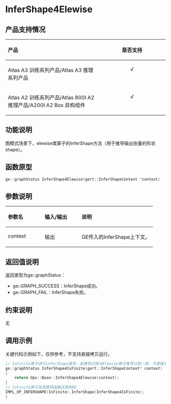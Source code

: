 # InferShape4Elewise<a name="ZH-CN_TOPIC_0000002450255782"></a>

## 产品支持情况<a name="section8178181118225"></a>

<a name="table38301303189"></a>
<table><thead align="left"><tr id="row20831180131817"><th class="cellrowborder" valign="top" width="57.99999999999999%" id="mcps1.1.3.1.1"><p id="p1883113061818"><a name="p1883113061818"></a><a name="p1883113061818"></a><span id="ph20833205312295"><a name="ph20833205312295"></a><a name="ph20833205312295"></a>产品</span></p>
</th>
<th class="cellrowborder" align="center" valign="top" width="42%" id="mcps1.1.3.1.2"><p id="p783113012187"><a name="p783113012187"></a><a name="p783113012187"></a>是否支持</p>
</th>
</tr>
</thead>
<tbody><tr id="row220181016240"><td class="cellrowborder" valign="top" width="57.99999999999999%" headers="mcps1.1.3.1.1 "><p id="p48327011813"><a name="p48327011813"></a><a name="p48327011813"></a><span id="ph583230201815"><a name="ph583230201815"></a><a name="ph583230201815"></a><term id="zh-cn_topic_0000001312391781_term1253731311225"><a name="zh-cn_topic_0000001312391781_term1253731311225"></a><a name="zh-cn_topic_0000001312391781_term1253731311225"></a>Atlas A3 训练系列产品</term>/<term id="zh-cn_topic_0000001312391781_term12835255145414"><a name="zh-cn_topic_0000001312391781_term12835255145414"></a><a name="zh-cn_topic_0000001312391781_term12835255145414"></a>Atlas A3 推理系列产品</term></span></p>
</td>
<td class="cellrowborder" align="center" valign="top" width="42%" headers="mcps1.1.3.1.2 "><p id="p7948163910184"><a name="p7948163910184"></a><a name="p7948163910184"></a>√</p>
</td>
</tr>
<tr id="row173226882415"><td class="cellrowborder" valign="top" width="57.99999999999999%" headers="mcps1.1.3.1.1 "><p id="p14832120181815"><a name="p14832120181815"></a><a name="p14832120181815"></a><span id="ph1483216010188"><a name="ph1483216010188"></a><a name="ph1483216010188"></a><term id="zh-cn_topic_0000001312391781_term11962195213215"><a name="zh-cn_topic_0000001312391781_term11962195213215"></a><a name="zh-cn_topic_0000001312391781_term11962195213215"></a>Atlas A2 训练系列产品</term>/<term id="zh-cn_topic_0000001312391781_term1551319498507"><a name="zh-cn_topic_0000001312391781_term1551319498507"></a><a name="zh-cn_topic_0000001312391781_term1551319498507"></a>Atlas 800I A2 推理产品</term>/A200I A2 Box 异构组件</span></p>
</td>
<td class="cellrowborder" align="center" valign="top" width="42%" headers="mcps1.1.3.1.2 "><p id="p19948143911820"><a name="p19948143911820"></a><a name="p19948143911820"></a>√</p>
</td>
</tr>
</tbody>
</table>

## 功能说明<a name="section36583473819"></a>

图模式场景下，elewise类算子的InferShape方法（用于推导输出张量的形状shape）。

## 函数原型<a name="section13230182415108"></a>

```Cpp
ge::graphStatus InferShape4Elewise(gert::InferShapeContext *context)
```

## 参数说明<a name="section75395119104"></a>

<a name="zh-cn_topic_0122830089_table438764393513"></a>
<table><thead align="left"><tr id="zh-cn_topic_0122830089_row53871743113510"><th class="cellrowborder" valign="top" width="24.98%" id="mcps1.1.4.1.1"><p id="zh-cn_topic_0122830089_p1438834363520"><a name="zh-cn_topic_0122830089_p1438834363520"></a><a name="zh-cn_topic_0122830089_p1438834363520"></a>参数名</p>
</th>
<th class="cellrowborder" valign="top" width="24.990000000000002%" id="mcps1.1.4.1.2"><p id="p1769255516412"><a name="p1769255516412"></a><a name="p1769255516412"></a>输入/输出</p>
</th>
<th class="cellrowborder" valign="top" width="50.029999999999994%" id="mcps1.1.4.1.3"><p id="zh-cn_topic_0122830089_p173881843143514"><a name="zh-cn_topic_0122830089_p173881843143514"></a><a name="zh-cn_topic_0122830089_p173881843143514"></a>说明</p>
</th>
</tr>
</thead>
<tbody><tr id="zh-cn_topic_0122830089_row2038874343514"><td class="cellrowborder" valign="top" width="24.98%" headers="mcps1.1.4.1.1 "><p id="p1979812044010"><a name="p1979812044010"></a><a name="p1979812044010"></a><span>context</span></p>
</td>
<td class="cellrowborder" valign="top" width="24.990000000000002%" headers="mcps1.1.4.1.2 "><p id="p1410411283156"><a name="p1410411283156"></a><a name="p1410411283156"></a>输出</p>
</td>
<td class="cellrowborder" valign="top" width="50.029999999999994%" headers="mcps1.1.4.1.3 "><p id="li1722319319715p0"><a name="li1722319319715p0"></a><a name="li1722319319715p0"></a><span>GE传入的InferShape上下文。</span></p>
</td>
</tr>
</tbody>
</table>

## 返回值说明<a name="section25791320141317"></a>

返回类型为ge::graphStatus：

-   ge::GRAPH\_SUCCESS：InferShape成功。
-   ge::GRAPH\_FAIL：InferShape失败。

## 约束说明<a name="section186749179365"></a>

无

## 调用示例<a name="section423216448015"></a>

关键代码示例如下，仅供参考，不支持直接拷贝运行。

```Cpp
// IsFinite算子进行inferShape推导，其推导过程与Elewise算子推导过程一致，可直接复用
ge::graphStatus InferShape4IsFinite(gert::InferShapeContext* context)
{
    return Ops::Base::InferShape4Elewise(context);
}
// IsFinite算子及其推导函数注册到GE
IMPL_OP_INFERSHAPE(IsFinite).InferShape(InferShape4IsFinite);
}
```

